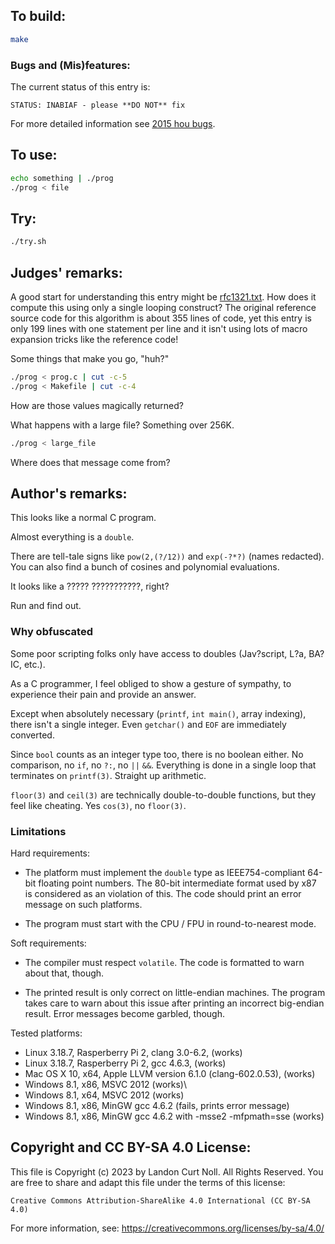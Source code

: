 ## To build:

```sh
make
```


### Bugs and (Mis)features:

The current status of this entry is:

```
STATUS: INABIAF - please **DO NOT** fix
```

For more detailed information see [2015 hou bugs](../../bugs.html#2015_hou).


## To use:

```sh
echo something | ./prog
./prog < file
```


## Try:

```sh
./try.sh
```


## Judges' remarks:

A good start for understanding this entry might be
[rfc1321.txt](rfc1321.txt). How does it compute this using only a
single looping construct? The original reference source code for this
algorithm is about 355 lines of code, yet this entry is only 199 lines with
one statement per line and it isn't using lots of macro expansion tricks like
the reference code!

Some things that make you go, "huh?"

```sh
./prog < prog.c | cut -c-5
./prog < Makefile | cut -c-4
```

How are those values magically returned?

What happens with a large file? Something over 256K.

```sh
./prog < large_file
```

Where does that message come from?


## Author's remarks:

This looks like a normal C program.

Almost everything is a `double`.

There are tell-tale signs like `pow(2,(?/12))` and `exp(-?*?)` (names redacted).
You can also find a bunch of cosines and polynomial evaluations.

It looks like a ????? ???????????, right?

Run and find out.


### Why obfuscated

Some poor scripting folks only have access to doubles (Jav?script, L?a, BA?IC,
etc.).

As a C programmer, I feel obliged to show a gesture of sympathy, to experience
their pain and provide an answer.

Except when absolutely necessary (`printf`, `int main()`, array indexing), there
isn't a single integer. Even `getchar()` and `EOF` are immediately converted.

Since `bool` counts as an integer type too, there is no boolean either. No
comparison, no `if`, no `?:`, no `||` `&&`. Everything is done in a single loop
that terminates on `printf(3)`. Straight up arithmetic.

`floor(3)` and `ceil(3)` are technically double-to-double functions, but they feel
like cheating. Yes `cos(3)`, no `floor(3)`.


### Limitations

Hard requirements:

* The platform must implement the `double` type as IEEE754-compliant 64-bit
floating point numbers.  The 80-bit intermediate format used by x87 is
considered as an violation of this. The code should print an error message on
such platforms.

* The program must start with the CPU / FPU in round-to-nearest mode.

Soft requirements:

* The compiler must respect `volatile`. The code is formatted to warn about
that, though.

* The printed result is only correct on little-endian machines. The program
takes care to warn about this issue after printing an incorrect big-endian
result. Error messages become garbled, though.

Tested platforms:

* Linux 3.18.7, Rasperberry Pi 2, clang 3.0-6.2, (works)
* Linux 3.18.7, Rasperberry Pi 2, gcc 4.6.3, (works)
* Mac OS X 10, x64, Apple LLVM version 6.1.0 (clang-602.0.53), (works)
* Windows 8.1, x86, MSVC 2012 (works)\
* Windows 8.1, x64, MSVC 2012 (works)
* Windows 8.1, x86, MinGW gcc 4.6.2 (fails, prints error message)
* Windows 8.1, x86, MinGW gcc 4.6.2 with -msse2 -mfpmath=sse (works)


## Copyright and CC BY-SA 4.0 License:

This file is Copyright (c) 2023 by Landon Curt Noll.  All Rights Reserved.
You are free to share and adapt this file under the terms of this license:

    Creative Commons Attribution-ShareAlike 4.0 International (CC BY-SA 4.0)

For more information, see: https://creativecommons.org/licenses/by-sa/4.0/
